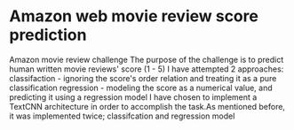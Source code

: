 # Amazon web movie review score prediction
Amazon movie review challenge
The purpose of the challenge is to predict human written movie reviews' score (1 - 5)
I have attempted 2 approaches:
  classifaction - ignoring the score's order relation and treating it as a pure classification
  regression - modeling the score as a numerical value, and predicting it using a regression model
I have chosen to implement a TextCNN architecture in order to accomplish the task.As mentioned before, it was implemented twice; classifcation and regression model
